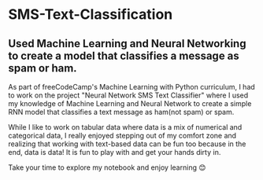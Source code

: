 # SMS-Text-Classification
## Used Machine Learning and Neural Networking to create a model that classifies a message as spam or ham.

As part of freeCodeCamp's Machine Learning with Python curriculum, I had to work on the project "Neural Network SMS Text Classifier" where I used my knowledge of Machine Learning and Neural Network to create a simple RNN model that classifies a text message as ham(not spam) or spam.

While I like to work on tabular data where data is a mix of numerical and categorical data, I really enjoyed stepping out of my comfort zone and realizing that working with text-based data can be fun too because in the end, data is data! It is fun to play with and get your hands dirty in.

Take your time to explore my notebook and enjoy learning 😊
